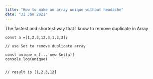 ```yaml
---
title: "How to make an array unique without headache"
date: "31 Jan 2021"
---
```

The fastest and shortest way that I know to remove duplicate in Array 


```
const a =[1,2,3,12,3,1,2,3];

// use Set to remove duplicate array

const unique = [... new Set(a)]
console.log(unique)


// result is [1,2,3,12]
```
